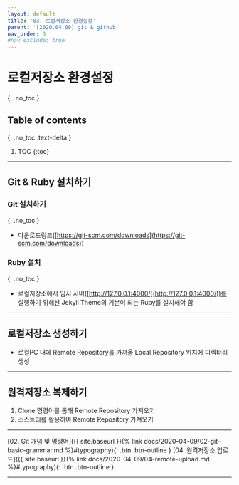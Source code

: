 ```yaml
---
layout: default
title: '03. 로컬저장소 환경설정'
parent: '[2020.04.09] git & github'
nav_order: 3
#nav_exclude: true
---
```


# 로컬저장소 환경설정
{: .no_toc }

## Table of contents
{: .no_toc .text-delta }

1. TOC
{:toc}

---

## Git & Ruby 설치하기

### Git 설치하기
{: .no_toc }
 - 다운로드링크([https://git-scm.com/downloads](https://git-scm.com/downloads))

### Ruby 설치
{: .no_toc }
 - 로컬저장소에서 임시 서버([http://127.0.0.1:4000/](http://127.0.0.1:4000/))를 실행하기 위해선 Jekyll Theme의 기본이 되는 Ruby를 설치해야 함

---

## 로컬저장소 생성하기
 - 로컬PC 내에 Remote Repository를 가져올 Local Repository 위치에 디렉터리 생성

---

## 원격저장소 복제하기
 1. Clone 명령어를 통해 Remote Repository 가져오기
 2. 소스트리를 활용하여 Remote Repository 가져오기


---

[02. Git 개념 및 명령어]({{ site.baseurl }}{% link docs/2020-04-09/02-git-basic-grammar.md %}#typography){: .btn .btn-outline }
[04. 원격저장소 업로드]({{ site.baseurl }}{% link docs/2020-04-09/04-remote-upload.md %}#typography){: .btn .btn-outline }

---